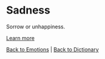 # Sadness

Sorrow or unhappiness.

[Learn more](https://en.wiktionary.org/wiki/sadness)

[Back to Emotions](Emotions.md) | [Back to Dictionary](../dictionary.md)
